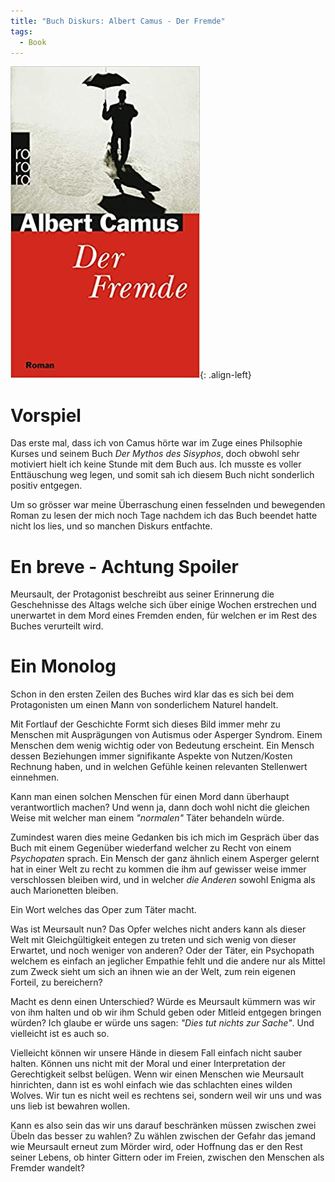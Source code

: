```yaml
---
title: "Buch Diskurs: Albert Camus - Der Fremde"
tags:
  - Book
---
```


![Albert Camus](/assets/img/books/AC_DerFremde.jpg "Der Fremde - Cover"){: .align-left}

# Vorspiel
Das erste mal, dass ich von Camus hörte war im Zuge eines Philsophie Kurses und seinem Buch *Der Mythos des Sisyphos*, doch obwohl sehr motiviert hielt ich keine Stunde mit dem Buch aus. Ich musste es voller Enttäuschung weg legen, und somit sah ich diesem Buch nicht sonderlich positiv entgegen.

Um so grösser war meine Überraschung einen fesselnden und bewegenden Roman zu lesen der mich noch Tage nachdem ich das Buch beendet hatte nicht los lies, und so manchen Diskurs entfachte.

# En breve - Achtung Spoiler

Meursault, der Protagonist beschreibt aus seiner Erinnerung die Geschehnisse des Altags welche sich über einige Wochen erstrechen und unerwartet in dem Mord eines Fremden enden, für welchen er im Rest des Buches verurteilt wird.

# Ein Monolog
Schon in den ersten Zeilen des Buches wird klar das es sich bei dem Protagonisten um einen Mann von sonderlichem Naturel handelt.

Mit Fortlauf der Geschichte Formt sich dieses Bild immer mehr zu Menschen mit Ausprägungen von Autismus oder Asperger Syndrom. Einem Menschen dem wenig wichtig oder von Bedeutung erscheint. Ein Mensch dessen Beziehungen immer signifikante Aspekte von Nutzen/Kosten Rechnung haben, und in welchen Gefühle keinen relevanten Stellenwert einnehmen.

Kann man einen solchen Menschen für einen Mord dann überhaupt verantwortlich machen? Und wenn ja, dann doch wohl nicht die gleichen Weise mit welcher man einem *"normalen"* Täter behandeln würde.

Zumindest waren dies meine Gedanken bis ich mich im Gespräch über das Buch mit einem Gegenüber wiederfand welcher zu Recht von einem *Psychopaten* sprach. Ein Mensch der ganz ähnlich einem Asperger gelernt hat in einer Welt zu recht zu kommen die ihm auf gewisser weise immer verschlossen bleiben wird, und in welcher *die Anderen* sowohl Enigma als auch Marionetten bleiben.

Ein Wort welches das Oper zum Täter macht.

Was ist Meursault nun? Das Opfer welches nicht anders kann als dieser Welt mit Gleichgültigkeit entegen zu treten und sich wenig von dieser Erwartet, und noch weniger von anderen? Oder der Täter, ein Psychopath welchem es einfach an jeglicher Empathie fehlt und die andere nur als Mittel zum Zweck sieht um sich an ihnen wie an der Welt, zum rein eigenen Forteil, zu bereichern?

Macht es denn einen Unterschied? Würde es Meursault kümmern was wir von ihm halten und ob wir ihm Schuld geben oder Mitleid entgegen bringen würden? Ich glaube er würde uns sagen: *"Dies tut nichts zur Sache"*. Und vielleicht ist es auch so.

Vielleicht können wir unsere Hände in diesem Fall einfach nicht sauber halten. Können uns nicht mit der Moral und einer Interpretation der Gerechtigkeit selbst belügen. Wenn wir einen Menschen wie Meursault hinrichten, dann ist es wohl einfach wie das schlachten eines wilden Wolves. Wir tun es nicht weil es rechtens sei, sondern weil wir uns und was uns lieb ist bewahren wollen.

Kann es also sein das wir uns darauf beschränken müssen zwischen zwei Übeln das besser zu wahlen? Zu wählen zwischen der Gefahr das jemand wie Meursault erneut zum Mörder wird, oder Hoffnung das er den Rest seiner Lebens, ob hinter Gittern oder im Freien, zwischen den Menschen als Fremder wandelt?
